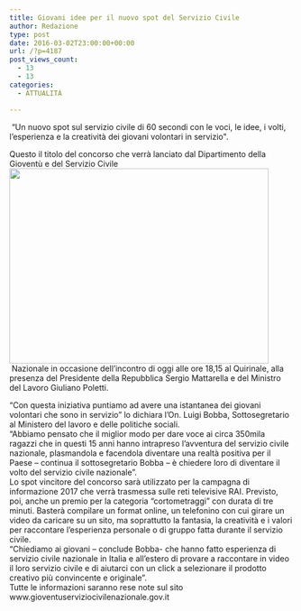 ```yaml
---
title: Giovani idee per il nuovo spot del Servizio Civile
author: Redazione
type: post
date: 2016-03-02T23:00:00+00:00
url: /?p=4187
post_views_count:
  - 13
  - 13
categories:
  - ATTUALITÀ

---
```

&nbsp;&ldquo;Un nuovo spot sul servizio civile di 60 secondi con le voci, le idee, i volti, l&rsquo;esperienza e la creativit&agrave; dei giovani volontari in servizio".

Questo il titolo del concorso che verr&agrave; lanciato dal Dipartimento della Giovent&ugrave; e del Servizio Civile<img decoding="async" loading="lazy" src="/FCKFiles/young-people4.jpg" width="460" height="346" alt="" />&nbsp;Nazionale in occasione dell&rsquo;incontro di oggi alle ore 18,15 al Quirinale, alla presenza del Presidente della Repubblica Sergio Mattarella e del Ministro del Lavoro Giuliano Poletti.

<div>
  &ldquo;Con questa iniziativa puntiamo ad avere una istantanea dei giovani volontari che sono in servizio&rdquo; lo dichiara l&rsquo;On. Luigi Bobba, Sottosegretario al Ministero del lavoro e delle politiche sociali.
</div>

<div>
  &ldquo;Abbiamo pensato che il miglior modo per dare voce ai circa 350mila ragazzi che in questi 15 anni hanno intrapreso l&rsquo;avventura del servizio civile nazionale, plasmandola e facendola diventare una realt&agrave; positiva per il Paese &ndash; continua il sottosegretario Bobba &ndash; &egrave; chiedere loro di diventare il volto del servizio civile nazionale&rdquo;.
</div>

<div>
  Lo spot vincitore del concorso sar&agrave; utilizzato per la campagna di informazione 2017 che verr&agrave; trasmessa sulle reti televisive RAI. Previsto, poi, anche un premio per la categoria &ldquo;cortometraggi&rdquo; con durata di tre minuti. Baster&agrave; compilare un format online, un telefonino con cui girare un video da caricare su un sito, ma soprattutto la fantasia, la creativit&agrave; e i valori per raccontare l&rsquo;esperienza personale o di gruppo fatta durante il servizio civile.
</div>

<div>
  &ldquo;Chiediamo ai giovani &ndash; conclude Bobba- che hanno fatto esperienza di servizio civile nazionale in Italia e all&rsquo;estero di provare a raccontare in video il loro servizio civile e di aiutarci con un click a selezionare il prodotto creativo pi&ugrave; convincente e originale&rdquo;.
</div>

<div>
  Tutte le informazioni saranno rese note sul sito&nbsp;
</div>

<div>
  www.gioventuserviziocivilenazionale.gov.it
</div>